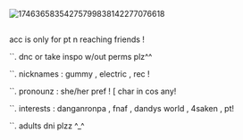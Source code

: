![17463658354275799838142277076618](https://github.com/user-attachments/assets/4e3ab7c6-0947-4327-9d00-89e632119609)

##

acc is only for pt n reaching friends !

 ``. dnc or take inspo w/out perms plz^^
 
``.  nicknames : gummy , electric , rec !

``. pronounz : she/her pref ! [ char in cos any!

``. interests : danganronpa , fnaf , dandys world , 4saken , pt!

``. adults dni plzz ^_^






<!---
scratchrecord/scratchrecord is a ✨ special ✨ repository because its `README.md` (this file) appears on your GitHub profile.
You can click the Preview link to take a look at your changes.
--->
